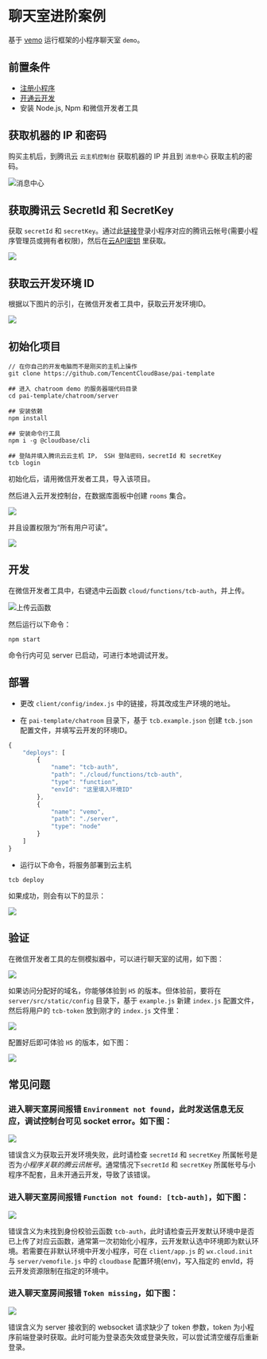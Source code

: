 # 聊天室进阶案例

基于 [vemo](https://github.com/vemoteam/vemo) 运行框架的小程序聊天室 `demo`。

## 前置条件
* [注册小程序](https://developers.weixin.qq.com/miniprogram/introduction/#%E6%B3%A8%E5%86%8C%E5%B0%8F%E7%A8%8B%E5%BA%8F%E5%B8%90%E5%8F%B7)
* [开通云开发](https://developers.weixin.qq.com/miniprogram/dev/wxcloud/basis/getting-started.html#%E5%BC%80%E9%80%9A%E4%BA%91%E5%BC%80%E5%8F%91)
* 安装 Node.js, Npm 和微信开发者工具

## 获取机器的 IP 和密码

购买主机后，到腾讯云 `云主机控制台` 获取机器的 IP 并且到 `消息中心` 获取主机的密码。

![消息中心](https://main.qcloudimg.com/raw/bbcd54b3d0501881b37cd3ffa62121e6.png)

## 获取腾讯云 SecretId 和 SecretKey

获取 `secretId` 和 `secretKey`。通过此[链接](https://www.qcloud.com/login/mp?s_url=https%3A%2F%2Fconsole.cloud.tencent.com%2Fcam%2Fcapi)登录小程序对应的腾讯云帐号(需要小程序管理员或拥有者权限)，然后在[云API密钥](https://console.cloud.tencent.com/cam/capi) 里获取。

![](https://main.qcloudimg.com/raw/63512b321eee6c8779d6cb5b20f641cf.png)

## 获取云开发环境 ID

根据以下图片的示引，在微信开发者工具中，获取云开发环境ID。

![](https://main.qcloudimg.com/raw/844cd22a9e9d1d053cdeab23c2b45f73.png)

## 初始化项目

```shell
// 在你自己的开发电脑而不是刚买的主机上操作
git clone https://github.com/TencentCloudBase/pai-template

## 进入 chatroom demo 的服务器端代码目录
cd pai-template/chatroom/server

## 安装依赖
npm install

## 安装命令行工具
npm i -g @cloudbase/cli

## 登陆并填入腾讯云云主机 IP， SSH 登陆密码，secretId 和 secretKey
tcb login
```

初始化后，请用微信开发者工具，导入该项目。

然后进入云开发控制台，在数据库面板中创建 `rooms` 集合。

![](https://main.qcloudimg.com/raw/72e7ad7d54355eb9bafd1848d4381fbc.png)

并且设置权限为“所有用户可读”。

![](https://main.qcloudimg.com/raw/783b915aa5596d95839985376dfc9a04.png)


## 开发

在微信开发者工具中，右键选中云函数 `cloud/functions/tcb-auth`，并上传。

![上传云函数](https://main.qcloudimg.com/raw/8687b443edec893f51811a30c4589778.png)

然后运行以下命令：

```shell
npm start
```
命令行内可见 server 已启动，可进行本地调试开发。

## 部署

* 更改 `client/config/index.js` 中的链接，将其改成生产环境的地址。

* 在 `pai-template/chatroom` 目录下，基于 `tcb.example.json` 创建 `tcb.json` 配置文件，并填写云开发的环境ID。

```js
{
    "deploys": [
        {
            "name": "tcb-auth",
            "path": "./cloud/functions/tcb-auth",
            "type": "function",
            "envId": "这里填入环境ID"
        },
        {
            "name": "vemo",
            "path": "./server",
            "type": "node"
        }
    ]
}
```

* 运行以下命令，将服务部署到云主机

```shell
tcb deploy
```
如果成功，则会有以下的显示：

![](https://main.qcloudimg.com/raw/2c4c24b532132da06e0e382f9912e49a.png)

## 验证

在微信开发者工具的左侧模拟器中，可以进行聊天室的试用，如下图：

![](https://main.qcloudimg.com/raw/baaa2997b69242329479edb4de49517a.png)

如果访问分配好的域名，你能够体验到 `H5` 的版本。但体验前，要将在 `server/src/static/config` 目录下，基于 `example.js` 新建 `index.js` 配置文件，然后将用户的 `tcb-token` 放到刚才的 `index.js` 文件里：

![](https://main.qcloudimg.com/raw/2557bf06c9c543a95890879f3c7e6f5a.png)

配置好后即可体验 `H5` 的版本，如下图：

![](https://main.qcloudimg.com/raw/6363b4e711d6c2de0f23230c5474500d.png)

## 常见问题

### 进入聊天室房间报错 `Environment not found`，此时发送信息无反应，调试控制台可见 socket error。如下图：
![](https://main.qcloudimg.com/raw/0bff462836df6490d4c6448f039d928d.png)

错误含义为获取云开发环境失败，此时请检查 `secretId` 和 `secretKey` 所属帐号是否为*小程序关联的腾云讯帐号*。通常情况下`secretId` 和 `secretKey` 所属帐号与小程序不配套，且未开通云开发，导致了该错误。

### 进入聊天室房间报错 `Function not found: [tcb-auth]`，如下图：
![](https://main.qcloudimg.com/raw/ef5acb754281b6250d2245ae8fbeaef8.png)

错误含义为未找到身份校验云函数 `tcb-auth`，此时请检查云开发默认环境中是否已上传了对应云函数，通常第一次初始化小程序，云开发默认选中环境即为默认环境。若需要在非默认环境中开发小程序，可在 `client/app.js` 的 `wx.cloud.init` 与 `server/vemofile.js` 中的 `cloudbase` 配置环境(env)，写入指定的 envId，将云开发资源限制在指定的环境中。

### 进入聊天室房间报错 `Token missing`，如下图：
![](https://main.qcloudimg.com/raw/8f5b21fdee9288c5166512a8536bb537.png)

错误含义为 server 接收到的 websocket 请求缺少了 token 参数，token 为小程序前端登录时获取。此时可能为登录态失效或登录失败，可以尝试清空缓存后重新登录。